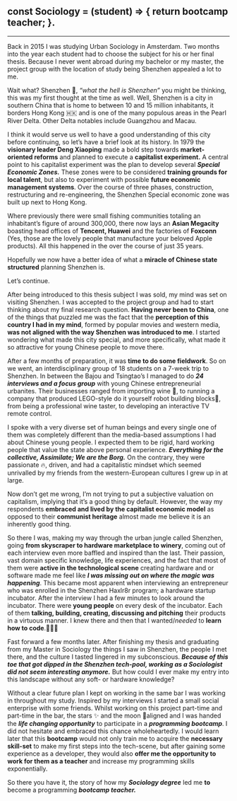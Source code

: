 ## const Sociology = (student) => { return bootcamp teacher; }.
---
Back in 2015 I was studying Urban Sociology in Amsterdam. Two months into the year each student had to choose the subject for his or her final thesis. Because I never went abroad during my bachelor or my master, the project group with the location of study being Shenzhen appealed a lot to me.

Wait what? Shenzhen 🤨, _“what the hell is Shenzhen”_ you might be thinking, this was my first thought at the time as well. Well, Shenzhen is a city in southern China that is home to between 10 and 15 million inhabitants, it borders Hong Kong 🇭🇰 and is one of the many populous areas in the Pearl River Delta. Other Delta notables include Guangzhou and Macau.

I think it would serve us well to have a good understanding of this city before continuing, so let’s have a brief look at its history. In 1979 the **visionary leader Deng Xiaoping** made a bold step towards **market-oriented reforms** and planned to execute a **capitalist experiment.** A central point to his capitalist experiment was the plan to develop several ***Special Economic Zones.*** These zones were to be considered **training grounds for local talent**, but also to experiment with possible **future economic management systems**. Over the course of three phases, construction, restructuring and re-engineering, the Shenzhen Special economic zone was built up next to Hong Kong.

Where previously there were small fishing communities totaling an inhabitant’s figure of around 300,000, there now lays an **Asian Megacity** boasting head offices of **Tencent, Huawei** and the factories of **Foxconn** (Yes, those are the lovely people that manufacture your beloved Apple products). All this happened in the over the course of just 35 years.

Hopefully we now have a better idea of what a **miracle of Chinese state structured** planning Shenzhen is.

Let’s continue.

After being introduced to this thesis subject I was sold, my mind was set on visiting Shenzhen. I was accepted to the project group and had to start thinking about my final research question. **Having never been to China**, one of the things that puzzled me was the fact that the **perception of this country I had in my mind**, formed by popular movies and western media, **was not aligned with the way Shenzhen was introduced to me**. I started wondering what made this city special, and more specifically, what made it so attractive for young Chinese people to move there.

After a few months of preparation, it was **time to do some fieldwork**. So on we went, an interdisciplinary group of 18 students on a 7-week trip to Shenzhen. In between the Bajou and Tsingtao’s I managed to do ***24 interviews and a focus group*** with young Chinese entrepreneurial urbanites. Their businesses ranged from importing wine 🍷, to running a company that produced LEGO-style do it yourself robot building blocks🤖, from being a professional wine taster, to developing an interactive TV remote control.

I spoke with a very diverse set of human beings and every single one of them was completely different than the media-based assumptions I had about Chinese young people. I expected them to be rigid, hard working people that value the state above personal experience.  ___Everything for the collective, Assimilate; We are the Borg.___ On the contrary, they were passionate 🔥, driven, and had a capitalistic mindset which seemed unrivalled by my friends from the western-European cultures I grew up in at large.

Now don’t get me wrong, I’m not trying to put a subjective valuation on capitalism, implying that it’s a good thing by default. However, the way my respondents __embraced and lived by the capitalist economic model__ as opposed to their __communist heritage__ almost made me believe it is an inherently good thing.

So there I was, making my way through the urban jungle called Shenzhen, going __from skyscraper to hardware marketplace to winery__, coming out of each interview even more baffled and inspired than the last. Their passion, vast domain specific knowledge, life experiences, and the fact that most of them were __active in the technological scene__ creating hardware and or software made me feel like ___I was missing out on where the magic was happening___. This became most apparent when interviewing an entrepreneur who was enrolled in the Shenzhen Haxlr8r program; a hardware startup incubator. After the interview I had a few minutes to look around the incubator. There were __young people__ on every desk of the incubator. Each of them __talking, building, creating, discussing and pitching__ their products in a virtuous manner.  I knew there and then that I wanted/_needed_ to __learn how to code__.👨🏽‍💻

Fast forward a few months later. After finishing my thesis and graduating from my Master in Sociology the things I saw in Shenzhen, the people I met there, and the culture I tasted lingered in my subconscious. ___Because of this toe that got dipped in the Shenzhen tech-pool, working as a Sociologist did not seem interesting anymore.___ But how could I ever make my entry into this landscape without any soft- or hardware knowledge?

Without a clear future plan I kept on working in the same bar I was working in throughout my study. Inspired by my interviews I started a small social enterprise with some friends. Whilst working on this project part-time and part-time in the bar, the stars ✨ and the moon 🌝aligned and I was handed the ___life changing opportunity___ to participate in a ___programming bootcamp___. I did not hesitate and embraced this chance wholeheartedly. I would learn later that this __bootcamp__ would not only train me to acquire the __necessary skill-set__ to make my first steps into the tech-scene, but after gaining some experience as a developer, they would also __offer me the opportunity to work for them as a teacher__ and increase my programming skills exponentially.

So there you have it, the story of how my ___Sociology degree___ led me __to__ become a programming ___bootcamp teacher.___
